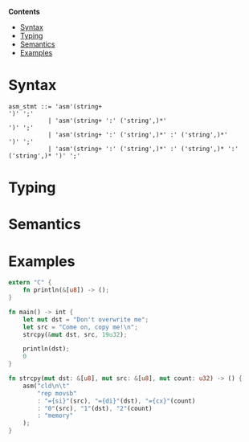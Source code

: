 <!-- START doctoc generated TOC please keep comment here to allow auto update -->
<!-- DON'T EDIT THIS SECTION, INSTEAD RE-RUN doctoc TO UPDATE -->
**Contents**

- [Syntax](#syntax)
- [Typing](#typing)
- [Semantics](#semantics)
- [Examples](#examples)

<!-- END doctoc generated TOC please keep comment here to allow auto update -->

# Syntax

```
asm_stmt ::= 'asm'(string+                                                    ')' ';'
           | 'asm'(string+ ':' ('string',)*'                                  ')' ';'
           | 'asm'(string+ ':' ('string',)*' :' ('string',)*'                 ')' ';'
           | 'asm'(string+ ':' ('string',)*' :' ('string',)* ':' ('string',)* ')' ';'
```

# Typing

# Semantics

# Examples

``` rust
extern "C" {
    fn println(&[u8]) -> ();
}

fn main() -> int {
    let mut dst = "Don't overwrite me";
    let src = "Come on, copy me!\n";
    strcpy(&mut dst, src, 19u32);

    println(dst);
    0
}

fn strcpy(mut dst: &[u8], mut src: &[u8], mut count: u32) -> () {
    asm("cld\n\t"
        "rep movsb"
        : "={si}"(src), "={di}"(dst), "={cx}"(count)
        : "0"(src), "1"(dst), "2"(count)
        : "memory"
    );
}
```
